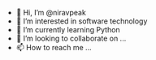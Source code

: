 - 👋 Hi, I’m @niravpeak
- 👀 I’m interested in software technology
- 🌱 I’m currently learning Python
- 💞️ I’m looking to collaborate on ...
- 📫 How to reach me ...

<!---
niravpeak/niravpeak is a ✨ special ✨ repository because its `README.md` (this file) appears on your GitHub profile.
You can click the Preview link to take a look at your changes.
--->
